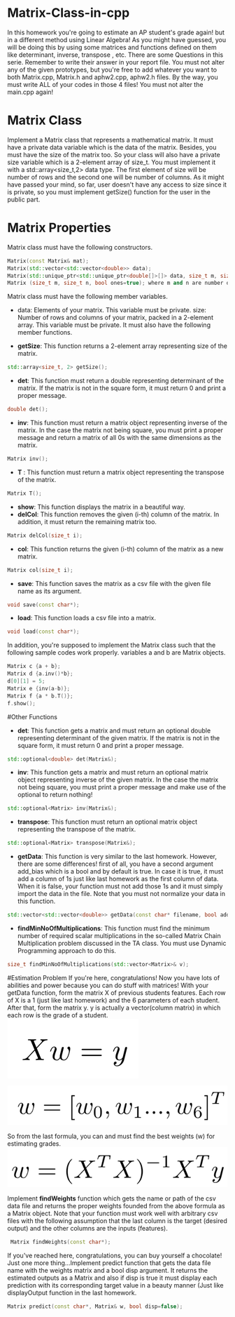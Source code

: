 # Matrix-Class-in-cpp
In this homework you're going to estimate an AP student's grade again! but in a different method using Linear Algebra! As you might have guessed, you will be doing this by using some matrices and functions defined on them like determinant, inverse, transpose , etc. There are some Questions in this serie. Remember to write their answer in your report file. You must not alter any of the given prototypes, but you're free to add whatever you want to both Matrix.cpp, Matrix.h and aphw2.cpp, aphw2.h files. By the way, you must write ALL of your codes in those 4 files! You must not alter the main.cpp again!
# Matrix Class
Implement a Matrix class that represents a mathematical matrix. It must have a private data variable which is the data of the matrix. Besides, you must have the size of the matrix too. So your class will also have a private size variable which is a 2-element array of size_t. You must implement it with a std::array<size_t,2> data type. The first element of size will be number of rows and the second one will be number of columns. As it might have passed your mind, so far, user doesn't have any access to size since it is private, so you must implement getSize() function for the user in the public part.
# Matrix Properties
Matrix class must have the following constructors.
``` c++
Matrix(const Matrix& mat);
Matrix(std::vector<std::vector<double>> data);
Matrix(std::unique_ptr<std::unique_ptr<double[]>[]> data, size_t m, size_t n); where m and n are the number of rows and columns.
Matrix (size_t m, size_t n, bool ones=true); where m and n are number of rows and columns. if ones flag is true, each element of the matrix must be 1. Otherwise, it must be 0.
```
Matrix class must have the following member variables.

* data: Elements of your matrix. This variable must be private.
size: Number of rows and columns of your matrix, packed in a 2-element array. This variable must be private.
It must also have the following member functions.

* **getSize**: This function returns a 2-element array representing size of the matrix.

``` c++
std::array<size_t, 2> getSize();
```
* **det**: This function must return a double representing determinant of the matrix. If the matrix is not in the square form, it must return 0 and print a proper message.
``` c++
double det(); 
```
* **inv**: This function must return a matrix object representing inverse of the matrix. In the case the matrix not being square, you must print a proper message and return a matrix of all 0s with the same dimensions as the matrix.
``` c++
Matrix inv();
```
* **T** : This function must return a matrix object representing the transpose of the matrix.
``` c++
Matrix T();
```
* **show**: This function displays the matrix in a beautiful way.
* **delCol**: This function removes the given (i-th) column of the matrix. In addition, it must return the remaining matrix too.
``` c++
Matrix delCol(size_t i);
```
* **col**: This function returns the given (i-th) column of the matrix as a new matrix.
``` c++
Matrix col(size_t i);
```
* **save**: This function saves the matrix as a csv file with the given file name as its argument.
``` c++
void save(const char*);  
```
* **load**: This function loads a csv file into a matrix.
``` c++
void load(const char*);
```
In addition, you're supposed to implement the Matrix class such that the following sample codes work properly. variables a and b are Matrix objects.
``` c++
Matrix c {a + b};
Matrix d {a.inv()*b};
d[0][1] = 5;
Matrix e {inv(a-b)};
Matrix f {a * b.T()};
f.show();
```
#Other Functions
* **det**: This function gets a matrix and must return an optional double representing determinant of the given matrix. If the matrix is not in the square form, it must return 0 and print a proper message.
``` c++
std::optional<double> det(Matrix&); 
```
* **inv**: This function gets a matrix and must return an optional matrix object representing inverse of the given matrix. In the case the matrix not being square, you must print a proper message and make use of the optional to return nothing!
``` c++
std::optional<Matrix> inv(Matrix&);
```
* **transpose**: This function must return an optional matrix object representing the transpose of the matrix.
``` c++
std::optional<Matrix> transpose(Matrix&);
```
* **getData**: This function is very similar to the last homework. However, there are some differences! first of all, you have a second argument add_bias which is a bool and by default is true. In case it is true, it must add a column of 1s just like last homework as the first column of data. When it is false, your function must not add those 1s and it must simply import the data in the file. Note that you must not normalize your data in this function.
``` c++
std::vector<std::vector<double>> getData(const char* filename, bool add_bias=true);
```
* **findMinNoOfMultiplications**: This function must find the minimum number of required scalar multiplications in the so-called Matrix Chain Multiplication problem discussed in the TA class. You must use Dynamic Programming approach to do this.
``` c++
size_t findMinNoOfMultiplications(std::vector<Matrix>& v);
```
#Estimation Problem
If you're here, congratulations! Now you have lots of abilities and power because you can do stuff with matrices! With your getData function, form the matrix X of previous students features. Each row of X is a 1 (just like last homework) and the 6 parameters of each student. After that, form the matrix y. y is actually a vector(column matrix) in which each row is the grade of a student.
![alt text](https://github.com/MohammadJRanjbar/Matrix-Class-in-cpp/blob/master/Formula/hw2f1.png?raw=true)

![alt text](https://github.com/MohammadJRanjbar/Matrix-Class-in-cpp/blob/master/Formula/hw2f2.png?raw=true)

So from the last formula, you can and must find the best weights (w) for estimating grades.
![alt text](https://github.com/MohammadJRanjbar/Matrix-Class-in-cpp/blob/master/Formula/hw2f3.png?raw=true)

Implement **findWeights** function which gets the name or path of the csv data file and returns the proper weights founded from the above formula as a Matrix object. Note that your function must work well with arbitrary csv files with the following assumption that the last column is the target (desired output) and the other columns are the inputs (features).
``` c++
 Matrix findWeights(const char*);
 ``` 
If you've reached here, congratulations, you can buy yourself a chocolate! Just one more thing...Implement predict function that gets the data file name with the weights matrix and a bool disp argument. It returns the estimated outputs as a Matrix and also if disp is true it must display each prediction with its corresponding target value in a beauty manner (Just like displayOutput function in the last homework.
``` c++
Matrix predict(const char*, Matrix& w, bool disp=false);
```
